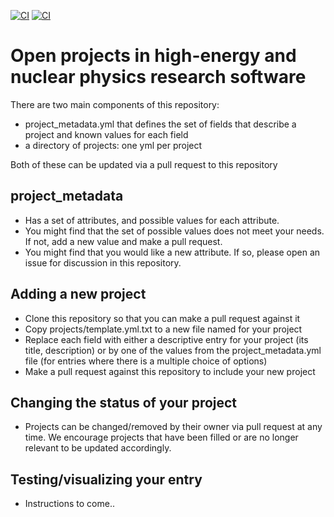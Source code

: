 [![CI](https://github.com/research-software-collaborations/project_database/workflows/check_projects.yml/badge.svg)](https://github.com/research-software-collaborations/project_database/workflows/check_projects.yml)
[![CI](https://github.com/research-software-collaborations/project_database/workflows/yaml_checker.yml/badge.svg)](https://github.com/research-software-collaborations/project_database/workflows/yaml_checker.yml)

# Open projects in high-energy and nuclear physics research software

There are two main components of this repository:
- project_metadata.yml that defines the set of fields that describe a project and known values for each field
- a directory of projects: one yml per project

Both of these can be updated via a pull request to this repository

## project_metadata
- Has a set of attributes, and possible values for each attribute.
- You might find that the set of possible values does not meet your needs. If not, add a new value and make a pull request.
- You might find that you would like a new attribute. If so, please open an issue for discussion in this repository.

## Adding a new project
- Clone this repository so that you can make a pull request against it
- Copy projects/template.yml.txt to a new file named for your project
- Replace each field with either a descriptive entry for your project (its title, description) or by one of the values from the project_metadata.yml file
(for entries where there is a multiple choice of options)
- Make a pull request against this repository to include your new project

## Changing the status of your project
- Projects can be changed/removed by their owner via pull request at any time. We encourage projects that have been filled or are no
longer relevant to be updated accordingly.

## Testing/visualizing your entry
- Instructions to come..

